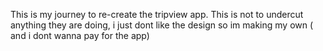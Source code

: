 This is my journey to re-create the tripview app. This is not to undercut anything they are doing, i just dont like the design so im making my own ( and i dont wanna pay for the app)
